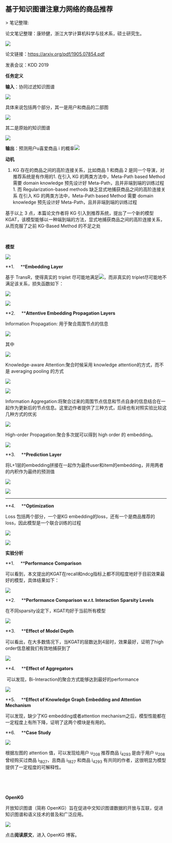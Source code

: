 
## 基于知识图谱注意力网络的商品推荐

&gt; 笔记整理: 

论文笔记整理：康矫健，浙江大学计算机科学与技术系，硕士研究生。

![](img/基于知识图谱注意力网络的商品推荐.md_1.png)

论文链接：https://arxiv.org/pdf/1905.07854.pdf

发表会议：KDD 2019



**任务定义**

**输入**：协同过滤知识图谱

![](img/基于知识图谱注意力网络的商品推荐.md_2.png)

具体来说包括两个部分，其一是用户和商品的二部图

![](img/基于知识图谱注意力网络的商品推荐.md_3.png)

其二是原始的知识图谱

![](img/基于知识图谱注意力网络的商品推荐.md_4.png)

**输出**：预测用户u喜爱商品 i 的概率![](img/基于知识图谱注意力网络的商品推荐.md_5.png)



**动机**
1. KG 存在的商品之间的高阶连接关系，比如商品 1 和商品 2 是同一个导演，对推荐系统是有作用的1. 在引入 KG 的两类方法中，Meta-Path based Method 需要 domain knowledge 预先设计好 Meta-Path，且并非端到端的训练过程1. 而 Regularization-based methods 缺乏显式地捕获商品之间的高阶连接关系
在引入 KG 的两类方法中，Meta-Path based Method 需要 domain knowledge 预先设计好 Meta-Path，且并非端到端的训练过程

基于以上 3 点，本篇论文作者将 KG 引入到推荐系统，提出了一个新的模型 KGAT，该模型能够以一种端到端的方法，显式地捕获商品之间的高阶连接关系，从而克服了之前 KG-Based Method 的不足之处

                                          

**模型**

![](img/基于知识图谱注意力网络的商品推荐.md_6.png)

**1.     ****Embedding Layer**

基于 TransR，使得真实的 triplet 尽可能地满足![](img/基于知识图谱注意力网络的商品推荐.md_7.png)，而非真实的 triplet尽可能地不满足该关系，损失函数如下：

![](img/基于知识图谱注意力网络的商品推荐.md_8.png)

![](img/基于知识图谱注意力网络的商品推荐.md_9.png)

**2.     ****Attentive Embedding Propagation Layers**

Information Propagation: 用于聚合周围节点的信息

![](img/基于知识图谱注意力网络的商品推荐.md_10.png)

其中

![](img/基于知识图谱注意力网络的商品推荐.md_11.png)

Knowledge-aware Attention:聚合时候采用 knowledge attention的方式，而不是 averaging pooling 的方式

![](img/基于知识图谱注意力网络的商品推荐.md_12.png)

![](img/基于知识图谱注意力网络的商品推荐.md_13.png)

Information Aggregation:将聚合过来的周围节点信息和节点自身的信息结合在一起作为更新后的节点信息。这里边作者提供了三种方式，后续也有对照实验比较这几种方式的优劣

![](img/基于知识图谱注意力网络的商品推荐.md_14.png)

High-order Propagation:聚合多次就可以得到 high order 的 embedding。

![](img/基于知识图谱注意力网络的商品推荐.md_15.png) 

**3.     ****Prediction Layer**

将L+1层的embedding拼接在一起作为最终user和item的embedding，并用两者的内积作为最终的预测值

![](img/基于知识图谱注意力网络的商品推荐.md_16.png)

![](img/基于知识图谱注意力网络的商品推荐.md_17.png)

** **

**4.     ****Optimization**

Loss 包括两个部分，一个是KG embedding的loss，还有一个是商品推荐的loss，因此模型是一个联合训练的过程

![](img/基于知识图谱注意力网络的商品推荐.md_18.png)

![](img/基于知识图谱注意力网络的商品推荐.md_19.png)

**实验分析**

**1.     ****Performance Comparison**

可以看到，本文提出的KGAT在recall和ndcg指标上都不同程度地好于目前效果最好的模型，具体结果如下：

![](img/基于知识图谱注意力网络的商品推荐.md_20.png)

**2.     ****Performance Comparison w.r.t. Interaction Sparsity Levels**

在不同sparsity设定下，KGAT均好于当前所有模型

![](img/基于知识图谱注意力网络的商品推荐.md_21.png) 

**3.     ****Eﬀect of Model Depth**

可以看出，在大多数情况下，当KGAT的层数达到4层时，效果最好，证明了high order信息被我们有效地捕获到了

![](img/基于知识图谱注意力网络的商品推荐.md_22.png)

**4.     ****Eﬀect of Aggregators**

 可以发现，Bi-Interaction的聚合方式能够达到最好的performance

![](img/基于知识图谱注意力网络的商品推荐.md_23.png)

**5.     ****Eﬀect of Knowledge Graph Embedding and Attention Mechanism**

可以发现，缺少了KG embedding或者attention mechanism之后，模型性能都在一定程度上有所下降，证明了这两个模块是有用的。

**6.     ****Case Study**

![](img/基于知识图谱注意力网络的商品推荐.md_24.png)

根据左图的 attention 值，可以发现给用户 u<sub>208 </sub>推荐商品 i<sub>4293 </sub>是由于用户 u<sub>208</sub> 曾经购买过商品 i<sub>1827</sub>，且商品 i<sub>1827</sub> 和商品 i<sub>4293</sub> 有共同的作者，这很明显为模型提供了一定程度的可解释性。

 

 

**OpenKG**



开放知识图谱（简称 OpenKG）旨在促进中文知识图谱数据的开放与互联，促进知识图谱和语义技术的普及和广泛应用。

![](img/基于知识图谱注意力网络的商品推荐.md_25.jpeg)

点击**阅读原文**，进入 OpenKG 博客。
